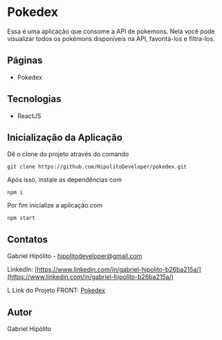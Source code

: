 # Pokedex
Essa é uma aplicação que consome a API de pokemons. Nela você pode visualizar todos os pokémons disponíveis na API, favoritá-los e filtra-los.


## Páginas
- Pokedex

## Tecnologias
- ReactJS

## Inicialização da Aplicação

Dê o clone do projeto através do comando
```
git clone https://github.com/HipolitoDeveloper/pokedex.git
```

Após isso, instale as dependências com
```
npm i
```

Por fim inicialize a aplicação com
```
npm start
```

## Contatos

Gabriel Hipólito - hipolitodeveloper@gmail.com

LinkedIn: [https://www.linkedin.com/in/gabriel-hipolito-b26ba215a/](https://www.linkedin.com/in/gabriel-hipolito-b26ba215a/)

L
Link do Projeto FRONT: [Pokedex](https://github.com/HipolitoDeveloper/pokedex)

## Autor

Gabriel Hipólito
